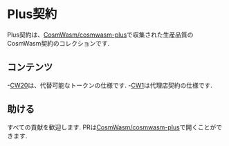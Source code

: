 # Plus契約

Plus契約は、[CosmWasm/cosmwasm-plus](https://github.com/CosmWasm/cosmwasm-plus)で収集された生産品質のCosmWasm契約のコレクションです.

## コンテンツ

-[CW20](../cw20/01-spec.md)は、代替可能なトークンの仕様です.
-[CW1](../cw1/01-intro.md)は代理店契約の仕様です.

## 助ける

すべての貢献を歓迎します. PRは[CosmWasm/cosmwasm-plus](https://github.com/CosmWasm/cosmwasm-plus)で開くことができます.
